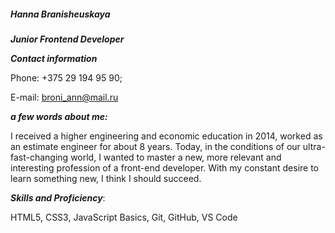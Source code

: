 ##### ***Hanna Branisheuskaya***


***Junior Frontend Developer***


***Contact information***


Phone: +375 29 194 95 90;

E-mail: broni_ann@mail.ru


***a few words about me:***


I received a higher engineering and economic education in 2014, worked as an estimate engineer for about 8 years. Today, in the conditions of our ultra-fast-changing world, I wanted to master a new, more relevant and interesting profession of a front-end developer. With my constant desire to learn something new, I think I should succeed.


***Skills and Proficiency***:


HTML5, CSS3,
JavaScript Basics,
Git, GitHub,
VS Code

